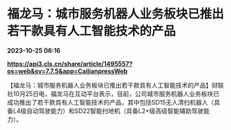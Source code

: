 # 福龙马：城市服务机器人业务板块已推出若干款具有人工智能技术的产品

**2023-10-25 06:16**

**https://api3.cls.cn/share/article/1495557?os=web&sv=7.7.5&app=CailianpressWeb**

【福龙马：城市服务机器人业务板块已推出若干款具有人工智能技术的产品】财联社10月25日电，福龙马在互动平台表示，目前，公司城市服务机器人业务板块已成功推出了若干款具有人工智能技术的产品，其中包括SD15无人清扫机器人（具备L4级自动驾驶能力）和SD22智能扫地机（具备L2+级高级智能辅助驾驶能力）。